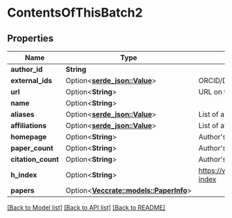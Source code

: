 # ContentsOfThisBatch2

## Properties

Name | Type | Description | Notes
------------ | ------------- | ------------- | -------------
**author_id** | **String** |  | 
**external_ids** | Option<[**serde_json::Value**](.md)> | ORCID/DBLP IDs for this author, if known | [optional]
**url** | Option<**String**> | URL on the Semantic Scholar website | [optional]
**name** | Option<**String**> |  | [optional]
**aliases** | Option<[**serde_json::Value**](.md)> | List of aliases | [optional]
**affiliations** | Option<[**serde_json::Value**](.md)> | List of affiliations | [optional]
**homepage** | Option<**String**> | Author's own homepage | [optional]
**paper_count** | Option<**String**> | Author's total publications count | [optional]
**citation_count** | Option<**String**> | Author's total citations count | [optional]
**h_index** | Option<**String**> | https://www.semanticscholar.org/faq#h-index | [optional]
**papers** | Option<[**Vec<crate::models::PaperInfo>**](Paper_Info.md)> |  | [optional]

[[Back to Model list]](../README.md#documentation-for-models) [[Back to API list]](../README.md#documentation-for-api-endpoints) [[Back to README]](../README.md)


